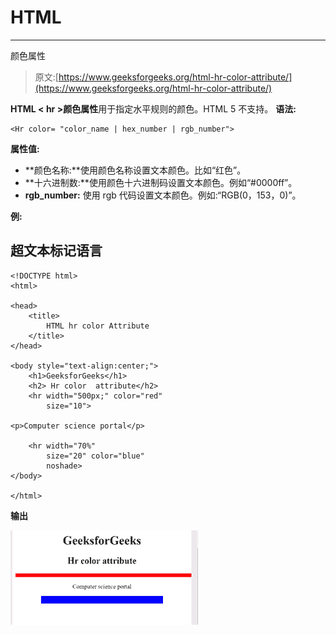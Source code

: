 # HTML

* * *

颜色属性

> 原文:[https://www.geeksforgeeks.org/html-hr-color-attribute/](https://www.geeksforgeeks.org/html-hr-color-attribute/)

**HTML < hr >颜色属性**用于指定水平规则的颜色。HTML 5 不支持。
**语法:**

```
<Hr color= "color_name | hex_number | rgb_number"> 
```

**属性值:**

*   **颜色名称:**使用颜色名称设置文本颜色。比如“红色”。
*   **十六进制数:**使用颜色十六进制码设置文本颜色。例如“#0000ff”。
*   **rgb_number:** 使用 rgb 代码设置文本颜色。例如:“RGB(0，153，0)”。

**例:**

## 超文本标记语言

```
<!DOCTYPE html>
<html>

<head>
    <title>
        HTML hr color Attribute
    </title>
</head>

<body style="text-align:center;">
    <h1>GeeksforGeeks</h1>
    <h2> Hr color  attribute</h2>
    <hr width="500px;" color="red"
        size="10">

<p>Computer science portal</p>

    <hr width="70%"
        size="20" color="blue"
        noshade>
</body>

</html>
```

**输出**

![](img/1b9fdf1efd4c714aa39dbd8f814930bf.png)